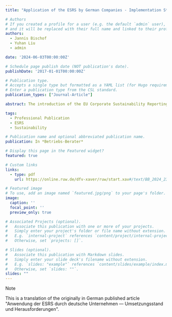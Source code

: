```yaml
---
title: "Application of the ESRS by German Companies - Implementation Status and Challenges"

# Authors
# If you created a profile for a user (e.g. the default `admin` user), write the username (folder name) here
# and it will be replaced with their full name and linked to their profile.
authors:
  - Jannis Bischof
  - Yuhan Liu
  - admin

date: '2024-06-03T00:00:00Z'

# Schedule page publish date (NOT publication's date).
publishDate: '2017-01-01T00:00:00Z'

# Publication type.
# Accepts a single type but formatted as a YAML list (for Hugo requirements).
# Enter a publication type from the CSL standard.
publication_types: ["Journal-Article"]

abstract: The introduction of the EU Corporate Sustainability Reporting Directive (CSRD) entails both challenges and opportunities, as it progressively expands the scope of companies subject to reporting obligations and substantially broadens the range of non-financial information to be disclosed. This article presents the state of implementation of the directive based on representative survey data from the German Business Panel (GBP) among companies in Germany. A particular focus is placed on the newly introduced European Sustainability Reporting Standards (ESRS), especially the varying relevance of their individual topical standards. The article provides insights into the costs associated with implementation as well as the potential benefits companies attribute to the new directive, and it illustrates why some firms voluntarily engage in sustainability reporting practices.

tags:
  - Professional Publication
  - ESRS
  - Sustainability

# Publication name and optional abbreviated publication name.
publication: In *Betriebs-Berater*

# Display this page in the Featured widget?
featured: true

# Custom links
links:
  - type: pdf
    url: https://online.ruw.de/dfv-xaver/ruw/start.xav#/text/BB_2024_23%2FBB_2024_23_b56?_ts=1760629375770

# Featured image
# To use, add an image named `featured.jpg/png` to your page's folder.
image:
  caption: ''
  focal_point: ''
  preview_only: true

# Associated Projects (optional).
#   Associate this publication with one or more of your projects.
#   Simply enter your project's folder or file name without extension.
#   E.g. `internal-project` references `content/project/internal-project/index.md`.
#   Otherwise, set `projects: []`.

# Slides (optional).
#   Associate this publication with Markdown slides.
#   Simply enter your slide deck's filename without extension.
#   E.g. `slides: "example"` references `content/slides/example/index.md`.
#   Otherwise, set `slides: ""`.
slides: ""
---
```


> [!NOTE]
> This is a translation of the originally in German published article "Anwendung der ESRS durch deutsche Unternehmen — Umsetzungsstand und Herausforderungen".
